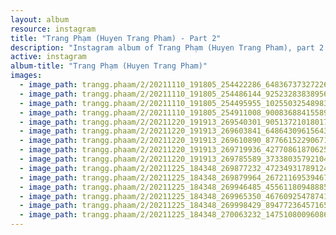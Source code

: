 ```yaml
---
layout: album
resource: instagram
title: "Trang Phạm (Huyen Trang Pham) - Part 2"
description: "Instagram album of Trang Phạm (Huyen Trang Pham), part 2."
active: instagram
album-title: "Trang Phạm (Huyen Trang Pham)"
images:
  - image_path: trangg.phaam/2/20211110_191805_254422286_648367373272264_360836840512656776_n.jpg
  - image_path: trangg.phaam/2/20211110_191805_254486144_925232838389569_2487233114105818151_n.jpg
  - image_path: trangg.phaam/2/20211110_191805_254495955_1025503254898379_1270814529471885491_n.jpg
  - image_path: trangg.phaam/2/20211110_191805_254911008_900836884155890_8131555634129593913_n.jpg
  - image_path: trangg.phaam/2/20211220_191913_269540301_905137210180175_4581376028669975271_n.jpg
  - image_path: trangg.phaam/2/20211220_191913_269603841_648643096156434_5827735221834632475_n.jpg
  - image_path: trangg.phaam/2/20211220_191913_269610890_877661522906718_4286133035764560875_n.jpg
  - image_path: trangg.phaam/2/20211220_191913_269719936_427708618706252_5779119901125404422_n.jpg
  - image_path: trangg.phaam/2/20211220_191913_269785589_373380357921048_4947014622135470693_n.jpg
  - image_path: trangg.phaam/2/20211225_184348_269877232_472349317891247_6026447806048864940_n.jpg
  - image_path: trangg.phaam/2/20211225_184348_269879964_267211695394678_8022314816906236494_n.jpg
  - image_path: trangg.phaam/2/20211225_184348_269946485_455611809488851_1528620981139619854_n.jpg
  - image_path: trangg.phaam/2/20211225_184348_269965350_467609254787415_6197329109935244621_n.jpg
  - image_path: trangg.phaam/2/20211225_184348_269998429_894772364571653_3019433709762519778_n.jpg
  - image_path: trangg.phaam/2/20211225_184348_270063232_147510800960861_7002294113913436829_n.jpg
---
```

